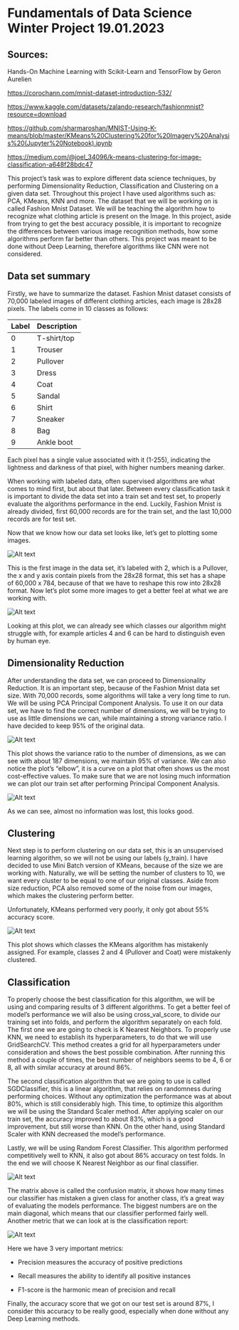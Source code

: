 # Fundamentals of Data Science Winter Project                                19.01.2023     

## Sources:  

Hands-On Machine Learning with Scikit-Learn and TensorFlow by Geron Aurelien 

https://corochann.com/mnist-dataset-introduction-532/ 

https://www.kaggle.com/datasets/zalando-research/fashionmnist?resource=download 

https://github.com/sharmaroshan/MNIST-Using-K-means/blob/master/KMeans%20Clustering%20for%20Imagery%20Analysis%20(Jupyter%20Notebook).ipynb 

https://medium.com/@joel_34096/k-means-clustering-for-image-classification-a648f28bdc47 

 

This project’s task was to explore different data science techniques, by performing Dimensionality Reduction, Classification and Clustering on a given data set. Throughout this project I have used algorithms such as: PCA, KMeans, KNN and more. The dataset that we will be working on is called Fashion Mnist Dataset. We will be teaching the algorithm how to recognize what clothing article is present on the Image.  In this project, aside from trying to get the best accuracy possible, it is important to recognize the differences between various image recognition methods, how some algorithms perform far better than others. This project was meant to be done without Deep Learning, therefore algorithms like CNN were not considered. 

## Data set summary

Firstly, we have to summarize the dataset. Fashion Mnist dataset consists of 70,000 labeled images of different clothing articles, each image is 28x28 pixels. The labels come in 10 classes as follows: 

| Label | Description |
| --- | --- |
| 0 | T-shirt/top |
| 1 | Trouser |
| 2 | Pullover |
| 3 | Dress |
| 4 | Coat |
| 5 | Sandal |
| 6 | Shirt |
| 7 | Sneaker |
| 8 | Bag |
| 9 | Ankle boot |
 

 

Each pixel has a single value associated with it (1-255), indicating the lightness and darkness of that pixel, with higher numbers meaning darker. 

 

When working with labeled data, often supervised algorithms are what comes to mind first, but about that later. Between every classification task it is important to divide the data set into a train set and test set, to properly evaluate the algorithms performance in the end. Luckily, Fashion Mnist is already divided, first 60,000 records are for the train set, and the last 10,000 records are for test set.  

Now that we know how our data set looks like, let’s get to plotting some images. 

 
![Alt text](imagesMnist/1.png)
 

This is the first image in the data set, it’s labeled with 2, which is a Pullover, the x and y axis contain pixels from the 28x28 format, this set has a shape of 60,000 x 784, because of that we have to reshape this row into 28x28 format. Now let’s plot some more images to get a better feel at what we are working with.  

 

 

 ![Alt text](imagesMnist/2.png)

 

 

 

Looking at this plot, we can already see which classes our algorithm might struggle with, for example articles 4 and 6 can be hard to distinguish even by human eye. 

## Dimensionality Reduction

After understanding the data set, we can proceed to Dimensionality Reduction. It is an important step, because of the Fashion Mnist data set size. With 70,000 records, some algorithms will take a very long time to run. We will be using PCA Principal Component Analysis. To use it on our data set, we have to find the correct number of dimensions, we will be trying to use as little dimensions we can, while maintaining a strong variance ratio. I have decided to keep 95% of the original data.  

![Alt text](imagesMnist/3.png)
 

This plot shows the variance ratio to the number of dimensions, as we can see with about 187 dimensions, we maintain 95% of variance. We can also notice the plot’s “elbow”, it is a curve on a plot that often shows us the most cost-effective values. To make sure that we are not losing much information we can plot our train set after performing Principal Component Analysis. 

![Alt text](imagesMnist/4.png)

As we can see, almost no information was lost, this looks good.  

## Clustering

Next step is to perform clustering on our data set, this is an unsupervised learning algorithm, so we will not be using our labels (y_train). I have decided to use Mini Batch version of KMeans, because of the size we are working with. Naturally, we will be setting the number of clusters to 10, we want every cluster to be equal to one of our original classes. Aside from size reduction, PCA also removed some of the noise from our images, which makes the clustering perform better.  

Unfortunately, KMeans performed very poorly, it only got about 55% accuracy score.  

![Alt text](imagesMnist/5.png)

This plot shows which classes the KMeans algorithm has mistakenly assigned. For example, classes 2 and 4 (Pullover and Coat) were mistakenly clustered.  
## Classification

To properly choose the best classification for this algorithm, we will be using and comparing results of 3 different algorithms. To get a better feel of model’s performance we will also be using cross_val_score, to divide our training set into folds, and perform the algorithm separately on each fold. The first one we are going to check is K Nearest Neighbors. To properly use KNN, we need to establish its hyperparameters, to do that we will use GridSearchCV. This method creates a grid for all hyperparameters under consideration and shows the best possible combination. After running this method a couple of times, the best number of neighbors seems to be 4, 6 or 8, all with similar accuracy at around 86%.  

The second classification algorithm that we are going to use is called SGDClassifier, this is a linear algorithm, that relies on randomness during performing choices. Without any optimization the performance was at about 80%, which is still considerably high. This time, to optimize this algorithm we will be using the Standard Scaler method. After applying scaler on our train set, the accuracy improved to about 83%, which is a good improvement, but still worse than KNN. On the other hand, using Standard Scaler with KNN decreased the model’s performance.  

Lastly, we will be using Random Forest Classifier. This algorithm performed competitively well to KNN, it also got about 86% accuracy on test folds. In the end we will choose K Nearest Neighbor as our final classifier.  

![Alt text](imagesMnist/8.png)

The matrix above is called the confusion matrix, it shows how many times our classifier has mistaken a given class for another class, it’s a great way of evaluating the models performance. The biggest numbers are on the main diagonal, which means that our classifier performed fairly well. Another metric that we can look at is the classification report: 

![Alt text](imagesMnist/7.png)

Here we have 3 very important metrics: 

- Precision measures the accuracy of positive predictions 

- Recall measures the ability to identify all positive instances 

- F1-score is the harmonic mean of precision and recall 

Finally, the accuracy score that we got on our test set is around 87%, I consider this accuracy to be really good, especially when done without any Deep Learning methods.  

 
